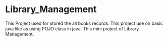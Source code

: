 # Library_Management
This Project used for stored the all books records. This project use on basic java like as using POJO class in java. This mini project of Library Management.
